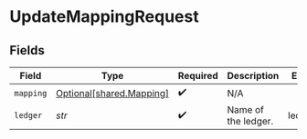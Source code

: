# UpdateMappingRequest


## Fields

| Field                                                      | Type                                                       | Required                                                   | Description                                                | Example                                                    |
| ---------------------------------------------------------- | ---------------------------------------------------------- | ---------------------------------------------------------- | ---------------------------------------------------------- | ---------------------------------------------------------- |
| `mapping`                                                  | [Optional[shared.Mapping]](../../models/shared/mapping.md) | :heavy_check_mark:                                         | N/A                                                        |                                                            |
| `ledger`                                                   | *str*                                                      | :heavy_check_mark:                                         | Name of the ledger.                                        | ledger001                                                  |